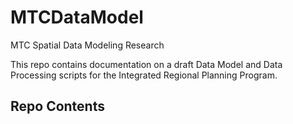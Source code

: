 # MTCDataModel
MTC Spatial Data Modeling Research  

This repo contains documentation on a draft Data Model and Data Processing scripts for the Integrated Regional Planning Program.  

## Repo Contents
